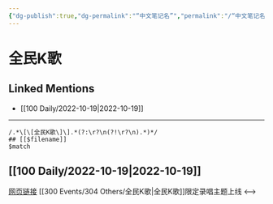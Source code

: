 ```yaml
---
{"dg-publish":true,"dg-permalink":"“中文笔记名”","permalink":"/“中文笔记名”/"}
---
```


# 全民K歌

## Linked Mentions
- [[100 Daily/2022-10-19\|2022-10-19]]


---

```expander
/.*\[\[全民K歌\]\].*(?:\r?\n(?!\r?\n).*)*/
## [[$filename]]
$match
```
## [[100 Daily/2022-10-19\|2022-10-19]]

[网页链接](https://weibo.cn/sinaurl?u=https%3A%2F%2Fstatic-g7.kg.qq.com%2Fgtimg%2Fmusic%2Fcommon%2Fupload%2Fkgvisual%2FZY8-ij46B%2Findex.html) [[300 Events/304 Others/全民K歌\|全民K歌]]限定录唱主题上线
<-->
